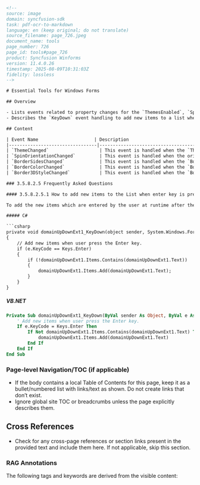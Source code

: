 ```html
<!-- 
source: image
domain: syncfusion-sdk
task: pdf-ocr-to-markdown
language: en (keep original; do not translate)
source_filename: page_726.jpeg
document_name: tools
page_number: 726
page_id: tools#page_726
product: Syncfusion Winforms
version: 11.4.0.26
timestamp: 2025-08-09T10:31:03Z
fidelity: lossless
-->

# Essential Tools for Windows Forms

## Overview

- Lists events related to property changes for the `ThemesEnabled`, `SpinOrientation`, `BorderSides`, `BorderColor`, and `Border3DStyle` properties.
- Describes the `KeyDown` event handling to add new items to a list when the user presses the Enter key.

## Content

| Event Name                     | Description                                                                 |
|---------------------------------|-----------------------------------------------------------------------------|
| `ThemeChanged`                   | This event is handled when the `ThemesEnabled` property is changed.      |
| `SpinOrientationChanged`         | This event is handled when the orientation of the spin button is changed. |
| `BorderSidesChanged`             | This event is handled when the `BorderSides` property is changed.         |
| `BorderColorChanged`             | This event is handled when the `BorderColor` is changed.                 |
| `Border3DStyleChanged`           | This event is handled when the `Border3DStyle` is changed.               |

### 3.5.8.2.5 Frequently Asked Questions

#### 3.5.8.2.5.1 How to add new items to the List when enter key is pressed

To add the new items which are entered by the user at runtime after the user had pressed the enter key, we need to catch the `KeyDown` event.

##### C#

```csharp
private void domainUpDownExt1_KeyDown(object sender, System.Windows.Forms.KeyEventArgs e)
{
    // Add new items when user press the Enter key.
    if (e.KeyCode == Keys.Enter)
    {
        if (!domainUpDownExt1.Items.Contains(domainUpDownExt1.Text))
        {
            domainUpDownExt1.Items.Add(domainUpDownExt1.Text);
        }
    }
}
```

##### VB.NET

```vb
Private Sub domainUpDownExt1_KeyDown(ByVal sender As Object, ByVal e As System.Windows.Forms.KeyEventArgs)
    ' Add new items when user press the Enter key.
    If e.KeyCode = Keys.Enter Then
        If Not domainUpDownExt1.Items.Contains(domainUpDownExt1.Text) Then
            domainUpDownExt1.Items.Add(domainUpDownExt1.Text)
        End If
    End If
End Sub
```

### Page-level Navigation/TOC (if applicable)
- If the body contains a local Table of Contents for this page, keep it as a bullet/numbered list with links/text as shown. Do not create links that don’t exist.
- Ignore global site TOC or breadcrumbs unless the page explicitly describes them.

## Cross References
- Check for any cross-page references or section links present in the provided text and include them here. If not applicable, skip this section.

### RAG Annotations
The following tags and keywords are derived from the visible content:
<!-- tags: [syncfusion, windows forms, events, properties, control style, keydown] keywords: [ThemeChanged, SpinOrientationChanged, BorderSidesChanged, BorderColorChanged, Border3DStyleChanged, KeyDown, Enter key, domainUpDownExt] -->
```